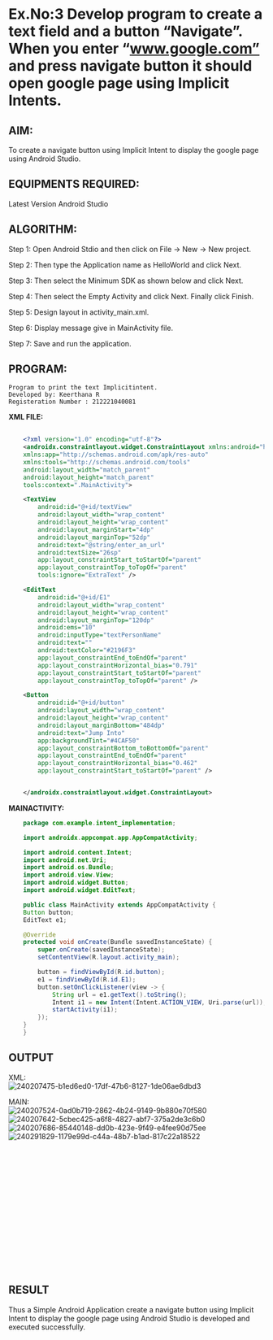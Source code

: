 # Ex.No:3 Develop program to create a text field and a button “Navigate”. When you enter “www.google.com” and press navigate button it should open google page using Implicit Intents.


## AIM:

To create a navigate button using Implicit Intent to display the google page using Android Studio.

## EQUIPMENTS REQUIRED:

Latest Version Android Studio

## ALGORITHM:
Step 1: Open Android Stdio and then click on File -> New -> New project.

Step 2: Then type the Application name as HelloWorld and click Next.

Step 3: Then select the Minimum SDK as shown below and click Next.

Step 4: Then select the Empty Activity and click Next. Finally click Finish.

Step 5: Design layout in activity_main.xml.

Step 6: Display message give in MainActivity file.

Step 7: Save and run the application.

## PROGRAM:
```
Program to print the text Implicitintent.
Developed by: Keerthana R
Registeration Number : 212221040081
```
**XML FILE:**
```xml    
    
    <?xml version="1.0" encoding="utf-8"?>
    <androidx.constraintlayout.widget.ConstraintLayout xmlns:android="http://schemas.android.com/apk/res/android"
    xmlns:app="http://schemas.android.com/apk/res-auto"
    xmlns:tools="http://schemas.android.com/tools"
    android:layout_width="match_parent"
    android:layout_height="match_parent"
    tools:context=".MainActivity">

    <TextView
        android:id="@+id/textView"
        android:layout_width="wrap_content"
        android:layout_height="wrap_content"
        android:layout_marginStart="4dp"
        android:layout_marginTop="52dp"
        android:text="@string/enter_an_url"
        android:textSize="26sp"
        app:layout_constraintStart_toStartOf="parent"
        app:layout_constraintTop_toTopOf="parent"
        tools:ignore="ExtraText" />

    <EditText
        android:id="@+id/E1"
        android:layout_width="wrap_content"
        android:layout_height="wrap_content"
        android:layout_marginTop="120dp"
        android:ems="10"
        android:inputType="textPersonName"
        android:text=""
        android:textColor="#2196F3"
        app:layout_constraintEnd_toEndOf="parent"
        app:layout_constraintHorizontal_bias="0.791"
        app:layout_constraintStart_toStartOf="parent"
        app:layout_constraintTop_toTopOf="parent" />

    <Button
        android:id="@+id/button"
        android:layout_width="wrap_content"
        android:layout_height="wrap_content"
        android:layout_marginBottom="484dp"
        android:text="Jump Into"
        app:backgroundTint="#4CAF50"
        app:layout_constraintBottom_toBottomOf="parent"
        app:layout_constraintEnd_toEndOf="parent"
        app:layout_constraintHorizontal_bias="0.462"
        app:layout_constraintStart_toStartOf="parent" />


    </androidx.constraintlayout.widget.ConstraintLayout>
```       
**MAINACTIVITY:**
```java    
    package com.example.intent_implementation;

    import androidx.appcompat.app.AppCompatActivity;

    import android.content.Intent;
    import android.net.Uri;
    import android.os.Bundle;
    import android.view.View;
    import android.widget.Button;
    import android.widget.EditText;

    public class MainActivity extends AppCompatActivity {
    Button button;
    EditText e1;

    @Override
    protected void onCreate(Bundle savedInstanceState) {
        super.onCreate(savedInstanceState);
        setContentView(R.layout.activity_main);

        button = findViewById(R.id.button);
        e1 = findViewById(R.id.E1);
        button.setOnClickListener(view -> {
            String url = e1.getText().toString();
            Intent i1 = new Intent(Intent.ACTION_VIEW, Uri.parse(url));
            startActivity(i1);
        });
    }
    }
```
## OUTPUT
  XML:<br>
  ![240207475-b1ed6ed0-17df-47b6-8127-1de06ae6dbd3](https://github.com/knight7080/Mobile-Application-Development/assets/88542035/746e52f3-4e4c-4071-a8a6-11c8dadb9acf)

  MAIN:<br>
  ![240207524-0ad0b719-2862-4b24-9149-9b880e70f580](https://github.com/knight7080/Mobile-Application-Development/assets/88542035/dedb21c7-1e4d-458e-be80-714094532ef7)
![240207642-5cbec425-a6f8-4827-abf7-375a2de3c6b0](https://github.com/knight7080/Mobile-Application-Development/assets/88542035/99aa6714-19fb-47ea-a8b5-fb1e3b1e625b)
![240207686-85440148-dd0b-423e-9f49-e4fee90d75ee](https://github.com/knight7080/Mobile-Application-Development/assets/88542035/0f8b86b9-2b8d-4b8e-83e1-21b4b54d7cdd)
![240291829-1179e99d-c44a-48b7-b1ad-817c22a18522](https://github.com/knight7080/Mobile-Application-Development/assets/88542035/00401aed-d198-47ad-8c5c-f500f7c90ca5)

  <br><br><br><br><br><br><br><br><br><br><br><br><br><br>

## RESULT
Thus a Simple Android Application create a navigate button using Implicit Intent to display the google page using Android Studio is developed and executed successfully.
